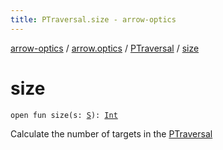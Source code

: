 ```yaml
---
title: PTraversal.size - arrow-optics
---
```


[arrow-optics](../../index.html) / [arrow.optics](../index.html) / [PTraversal](index.html) / [size](./size.html)

# size

`open fun size(s: `[`S`](index.html#S)`): `[`Int`](https://kotlinlang.org/api/latest/jvm/stdlib/kotlin/-int/index.html)

Calculate the number of targets in the [PTraversal](index.html)

